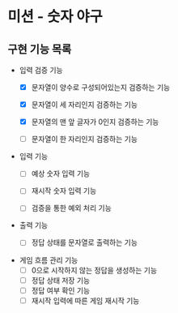 # 미션 - 숫자 야구

## 구현 기능 목록

- 입력 검증 기능
  - [X] 문자열이 양수로 구성되어있는지 검증하는 기능
  - [X] 문자열이 세 자리인지 검증하는 기능
  - [X] 문자열의 맨 앞 글자가 0인지 검증하는 기능
  - [ ] 문자열이 한 자리인지 검증하는 기능


- 입력 기능
  - [ ] 예상 숫자 입력 기능
  - [ ] 재시작 숫자 입력 기능
  - [ ] 검증을 통한 예외 처리 기능
  

- 출력 기능
  - [ ] 정답 상태를 문자열로 출력하는 기능


- 게임 흐름 관리 기능
  - [ ] 0으로 시작하지 않는 정답을 생성하는 기능
  - [ ] 정답 상태 저장 기능
  - [ ] 정답 여부 확인 기능
  - [ ] 재시작 입력에 따른 게임 재시작 기능
